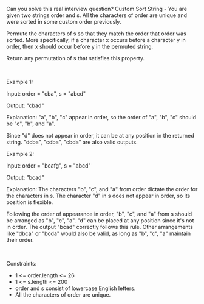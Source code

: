 Can you solve this real interview question? Custom Sort String - You are given two strings order and s. All the characters of order are unique and were sorted in some custom order previously.

Permute the characters of s so that they match the order that order was sorted. More specifically, if a character x occurs before a character y in order, then x should occur before y in the permuted string.

Return any permutation of s that satisfies this property.

 

Example 1:

Input: order = "cba", s = "abcd"

Output: "cbad"

Explanation: "a", "b", "c" appear in order, so the order of "a", "b", "c" should be "c", "b", and "a".

Since "d" does not appear in order, it can be at any position in the returned string. "dcba", "cdba", "cbda" are also valid outputs.

Example 2:

Input: order = "bcafg", s = "abcd"

Output: "bcad"

Explanation: The characters "b", "c", and "a" from order dictate the order for the characters in s. The character "d" in s does not appear in order, so its position is flexible.

Following the order of appearance in order, "b", "c", and "a" from s should be arranged as "b", "c", "a". "d" can be placed at any position since it's not in order. The output "bcad" correctly follows this rule. Other arrangements like "dbca" or "bcda" would also be valid, as long as "b", "c", "a" maintain their order.

 

Constraints:

 * 1 <= order.length <= 26
 * 1 <= s.length <= 200
 * order and s consist of lowercase English letters.
 * All the characters of order are unique.